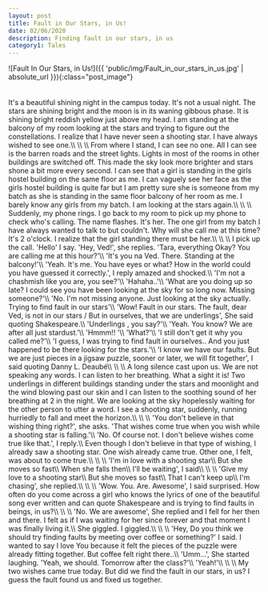 ```yaml
---
layout: post
title: Fault in Our Stars, in Us!
date: 02/06/2020
description: Finding fault in our stars, in us
category1: Tales
---
```


<div class="post_image_container">
![Fault In Our Stars, in Us!]({{ 'public/img/Fault_in_our_stars_in_us.jpg' | absolute_url }}){:class="post_image"}
</div>
<br> <br>
It's a beautiful shining night in the campus today. It's not a usual night. The stars are shining bright and the moon is in its waning gibbous phase. It is shining bright reddish yellow just above my head. I am standing at the balcony of my room looking at the stars and trying to figure out the constellations. I realize that I have never seen a shooting star. I have always wished to see one.\\
\\
\\
From where I stand, I can see no one. All I can see is the barren roads and the street lights. Lights in most of the rooms in other buildings are switched off. This made the sky look more brighter and stars shone a bit more every second. I can see that a girl is standing in the girls hostel building on the same floor as me. I can vaguely see her face as the girls hostel building is quite far but I am pretty sure she is someone from my batch as she is standing in the same floor balcony of her room as me. I barely know any girls from my batch. I am looking at the stars again.\\
\\
\\
Suddenly, my phone rings. I go back to my room to pick up my phone to check who's calling. The name flashes. It's her. The one girl from my batch I have always wanted to talk to but couldn't. Why will she call me at this time? It's 2 o'clock. I realize that the girl standing there must be her.\\
\\
\\
I pick up the call. 'Hello' I say. 'Hey, Ved!', she replies. 'Tara, everything Okay? You are calling me at this hour?'\\
'It's you na Ved. There. Standing at the balcony!'\\
'Yeah. It's me. You have eyes or what? How in the world could you have guessed it correctly.', I reply amazed and shocked.\\
'I'm not a chashmish like you are, you see?'\\
'Hahaha..'\\
'What are you doing up so late? I could see you have been looking at the sky for so long now. Missing someone?'\\
'No. I'm not missing anyone. Just looking at the sky actually. Trying to find fault in our stars'\\
'Wow! Fault in our stars. The fault, dear Ved, is not in our stars / But in ourselves, that we are underlings', She said quoting Shakespeare.\\
'Underlings , you say?'\\
'Yeah. You know? We are after all just stardust.'\\
'Hmmm!! '\\
'What?'\\
'I still don't get it why you called me?'\\
'I guess, I was trying to find fault in ourselves.. And you just happened to be there looking for the stars.'\\
'I know we have our faults. But we are just pieces in a jigsaw puzzle, sooner or later, we will fit together', I said quoting Danny L. Deaubé\\
\\
\\
A long silence cast upon us. We are not speaking any words. I can listen to her breathing. What a sight it is! Two underlings in different buildings standing under the stars and moonlight and the wind blowing past our skin and I can listen to the soothing sound of her breathing at 2 in the night. We are looking at the sky hopelessly waiting for the other person to utter a word. I see a shooting star, suddenly, running hurriedly to fall and meet the horizon.\\
\\
\\
'You don't believe in that wishing thing right?', she asks. 'That wishes come true when you wish while a shooting star is falling.'\\
'No. Of course not. I don't believe wishes come true like that.', I reply.\\
Even though I don't believe in that type of wishing, I already saw a shooting star. One wish already came true. Other one, I felt, was about to come true.\\
\\
\\
'I'm in love with a shooting star\\
But she moves so fast\\
When she falls then\\
I'll be waiting', I said\\
\\
\\
'Give my love to a shooting star\\
But she moves so fast\\
That I can't keep up\\
I'm chasing', she replied.\\
\\
\\
'Wow. You. Are. Awesome', I said surprised. How often do you come across a girl who knows the lyrics of one of the beautiful song ever written and can quote Shakespeare and is trying to find faults in beings, in us?\\
\\
\\
'No. We are awesome', She replied and I fell for her then and there. I felt as if I was waiting for her since forever and that moment I was finally living it.\\
She giggled. I giggled.\\
\\
\\
'Hey, Do you think we should try finding faults by meeting over coffee or something?' I said. I wanted to say I love You because it felt the pieces of the puzzle were already fitting together. But coffee felt right there..\\
'Umm...', She started laughing. 'Yeah, we should. Tomorrow after the class?'\\
'Yeah!'\\
\\
\\
My two wishes came true today. But did we find the fault in our stars, in us? I guess the fault found us and fixed us together.
